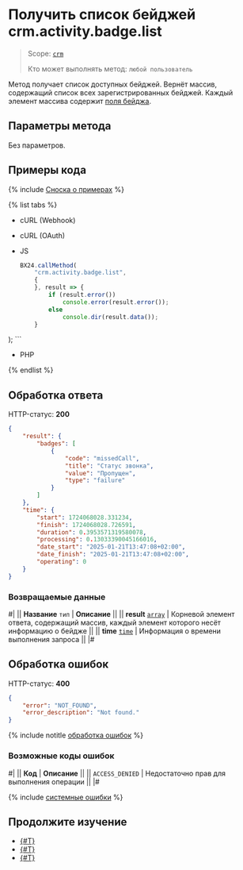# Получить список бейджей crm.activity.badge.list

> Scope: [`crm`](../../../../../scopes/permissions.md)
>
> Кто может выполнять метод: `любой пользователь`

Метод получает список доступных бейджей. Вернёт массив, содержащий список всех зарегистрированных бейджей. Каждый элемент массива содержит [поля бейджа](./index.md#поля-записи-о-бейдже).

## Параметры метода

Без параметров.

## Примеры кода

{% include [Сноска о примерах](../../../../../../_includes/examples.md) %}

{% list tabs %}
- cURL (Webhook)

- cURL (OAuth)

- JS
    ```js
    BX24.callMethod(
        "crm.activity.badge.list",
        {
        }, result => {
            if (result.error())
                console.error(result.error());
            else
                console.dir(result.data());
        }    
);
    ```
- PHP

{% endlist %}

## Обработка ответа

HTTP-статус: **200**

```json
{
    "result": {
        "badges": [
            {
                "code": "missedCall",
                "title": "Статус звонка",
                "value": "Пропущен",
                "type": "failure"
            }
        ]
    },
    "time": {
        "start": 1724068028.331234,
        "finish": 1724068028.726591,
        "duration": 0.3953571319580078,
        "processing": 0.13033390045166016,
        "date_start": "2025-01-21T13:47:08+02:00",
        "date_finish": "2025-01-21T13:47:08+02:00",
        "operating": 0
    }
}
```

### Возвращаемые данные

#|
|| **Название**
`тип` | **Описание** ||
|| **result**
[`array`](../../../../data-types.md) | Корневой элемент ответа, содержащий массив, каждый элемент которого несёт информацию о бейдже ||
|| **time**
[`time`](../../../../data-types.md) | Информация о времени выполнения запроса ||
|#

## Обработка ошибок

HTTP-статус: **400**

```json
{
    "error": "NOT_FOUND",
    "error_description": "Not found."
}
```

{% include notitle [обработка ошибок](../../../../../../_includes/error-info.md) %}

### Возможные коды ошибок

#|
|| **Код** | **Описание** ||
|| `ACCESS_DENIED` | Недостаточно прав для выполнения операции ||
|#

{% include [системные ошибки](../../../../../../_includes/system-errors.md) %}

## Продолжите изучение

- [{#T}](./crm-activity-badge-add.md)
- [{#T}](./crm-activity-badge-get.md)
- [{#T}](./crm-activity-badge-delete.md)
